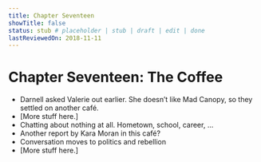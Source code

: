 ```yaml
---
title: Chapter Seventeen
showTitle: false
status: stub # placeholder | stub | draft | edit | done
lastReviewedOn: 2018-11-11
---
```


# Chapter Seventeen: The Coffee 


* Darnell asked Valerie out earlier. She doesn’t like Mad Canopy, so they settled on another café.
* [More stuff here.]
* Chatting about nothing at all. Hometown, school, career, ...
* Another report by Kara Moran in this café?
* Conversation moves to politics and rebellion 
* [More stuff here.]
